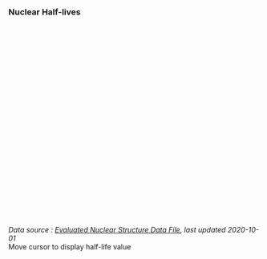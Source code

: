 <script src="https://root.cern/js/latest/scripts/JSRoot.core.js" type="text/javascript"></script>
<h3>Nuclear Half-lives</h3>
<div id="drawth2" style="width:600px; height:400px"></div>
<div id="data source">
<i>Data source : <a href="htts://www.nndc.bnl.gov/ensdf" target="_blank">Evaluated Nuclear Structure Data File</a>, last updated 2020-10-01 </i>
</div>
<div id="user_tooltip">Move cursor to display half-life value</div>
<script type='text/javascript'>
 function UserHandler(info) {
    if (!info)  {
       d3.select("#user_tooltip").html("No tooltip");
       return false;
    }
    var ele = ["H", "He", "Li", "Be", "B", "C", "N", "O", "F", "Ne", "Na", "Mg", "Al", "Si", "P", "S", "Cl", "Ar", "K", "Ca", "Sc", "Ti", "V", "Cr", "Mn", "Fe", "Co", "Ni", "Cu", "Zn", "Ga", "Ge", "As",
					"Se", "Br", "Kr", "Rb", "Sr", "Y", "Zr", "Nb", "Mo", "Tc", "Ru", "Rh", "Pd", "Ag", "Cd", "In", "Sn", "Sb", "Te", "I", "Xe", "Cs", "Ba", "La", "Ce", "Pr", "Nd", "Pm", "Sm", "Eu", "Gd", "Tb", "Dy",
					"Ho", "Er", "Tm", "Yb", "Lu", "Hf", "Ta", "W", "Re", "Os", "Ir", "Pt", "Au", "Hg", "Tl", "Pb", "Bi", "Po", "At", "Rn", "Fr", "Ra", "Ac", "Th", "Pa", "U", "Np", "Pu", "Am", "Cm", "Bk", "Cf", "Es",
					"Fm", "Md", "No", "Lr", "Rf", "Db", "Sg", "Bh", "Hs", "Mt", "Ds", "Rg", "Cn", "Nh", "Fl", "Mc", "Lv", "Ts", "Og"];
				
    // set tooltip info
    var A = info.binx+info.biny-2;
    var Z = info.biny-1;
    var element = ele[Z-1];
    d3.select("#user_tooltip").html("Isotope: <sup>"+ A +"</sup>"+ element +" | T<sub>1/2</sub> = " + info.cont.toFixed(4)+" s");
    return true; // means event is handled and can be ignored
 }
 JSROOT.openFile("https://ribf.riken.jp/~phong/halflives.root").then(file => {
    file.readObject("halflives;1")
        .then(obj2 => JSROOT.draw("drawth2", obj2, "colz;logz;nostat").then(painter =>{
          painter.configureUserTooltipHandler(1 ? UserHandler : null);
        }));
 });
</script>
